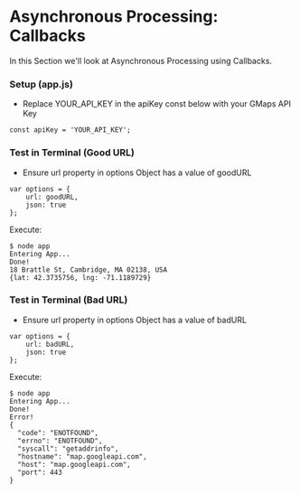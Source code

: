 # Asynchronous Processing: Callbacks
In this Section we'll look at Asynchronous Processing using Callbacks.

### Setup (app.js)
- Replace YOUR_API_KEY in the apiKey const below with your GMaps API Key
```
const apiKey = 'YOUR_API_KEY';
```

### Test in Terminal (Good URL)
- Ensure url property in options Object has a value of goodURL
```
var options = {
    url: goodURL,
    json: true
};
```

Execute:
```
$ node app
Entering App...
Done!
18 Brattle St, Cambridge, MA 02138, USA
{lat: 42.3735756, lng: -71.1189729}
```

### Test in Terminal (Bad URL)
- Ensure url property in options Object has a value of badURL
```
var options = {
    url: badURL,
    json: true
};
```

Execute:
```
$ node app
Entering App...
Done!
Error!
{
  "code": "ENOTFOUND",
  "errno": "ENOTFOUND",
  "syscall": "getaddrinfo",
  "hostname": "map.googleapi.com",
  "host": "map.googleapi.com",
  "port": 443
}
```
